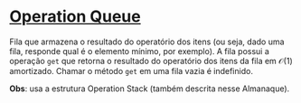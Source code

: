 # [Operation Queue](op_queue.cpp)

Fila que armazena o resultado do operatório dos itens (ou seja, dado uma fila, responde qual é o elemento mínimo, por exemplo). A fila possui a operação `get` que retorna o resultado do operatório dos itens da fila em $\mathcal{O}(1)$ amortizado. Chamar o método `get` em uma fila vazia é indefinido.

**Obs**: usa a estrutura Operation Stack (também descrita nesse Almanaque).

